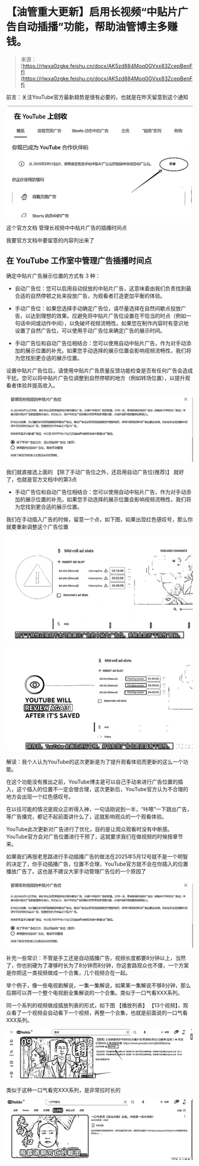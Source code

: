# 【油管重大更新】启用长视频“中贴片广告自动插播”功能，帮助油管博主多赚钱。

> 来源：[https://rlwxa0zgke.feishu.cn/docx/AK5zd884Moq0GVxx83ZcepBenFf](https://rlwxa0zgke.feishu.cn/docx/AK5zd884Moq0GVxx83ZcepBenFf)

前言：关注YouTube官方最新趋势是很有必要的，也就是在昨天留意到这个通知

![](img/8969415ad84bbf128163edb86d61c9ae.png)

这个官方文档 管理长视频中中贴片广告的插播时间点

我要官方文档中要留意的内容列出来了

## 在 YouTube 工作室中管理广告插播时间点

确定中贴片广告展示位置的方式有 3 种：

*   自动广告位：您可以启用自动投放的中贴片广告，这意味着由我们负责找到最合适的自然停顿之处来投放广告，为观看者打造更加平衡的体验。

*   手动广告位：如果您选择手动确定广告位，请尽量选择在自然间歇点投放广告，以达到理想的效果。应避免将中贴片广告位设置在不恰当的时点（例如一句话中间或动作中间），以免破坏视频流畅性。如果您在制作内容时有意识地设置了自然广告位，可以使用手动广告位来确定广告的展示时间。

*   手动广告位和自动广告位相结合：您可以使用自动中贴片广告，作为对手动添加的展示位置的补充。如果您手动选择的展示位置会影响视频流畅性，我们将为您找到更合适的展示位置。

设置中贴片广告位后，请使用中贴片广告质量反馈功能检查是否有任何广告会造成干扰。您可以将中贴片广告位调整到自然停顿的地方（例如转场位置），以提升观看者体验并提高收入。

![](img/e3354b1da026ab1265a98cc2766830e5.png)

我们就直接选上面的 【除了手动广告位之外，还启用自动广告位(推荐)】 就好了，也就是官方文档中的第3点

*   手动广告位和自动广告位相结合：您可以使用自动中贴片广告，作为对手动添加的展示位置的补充。如果您手动选择的展示位置会影响视频流畅性，我们将为您找到更合适的展示位置。

我们在手动插入广告的时候，留意一个点，如下图，如果出现红色感叹号，那么你就要重新调整这个广告位置

![](img/a73363d8b6d87d2a710b10d0ead3612f.png)

![](img/023b78fa537ba3836bd7157e0c1d302e.png)

解读：我个人认为YouTube的这次更新是为了提升观看体验而更新的这么一个功能。

在这个功能没有推出之前，YouTube博主是可以自己手动来进行广告位置的插入，这个插入的位置不一定会很合理，这次更新后，YouTube官方认为不合理的地方会出现一个红色感叹号。

在以往可能的情况是观众正听得入神，一句话刚说到一半，“咔嚓”一下跳出广告，等广告播完，都记不起前面讲什么了，这就影响观众的一个观看体验。

YouTube此次更新对广告进行了优化，目的是让观众观看时没有中断感。YouTube官方会对广告位置进行干预了，这就要求我们在做视频的时候按章节来。

如果我们再按老思路进行手动插播广告的做法在2025年5月12号就不是一个明智的决定了，你手动插播广告，位置不合理，YouTube官方就不会在你插入的位置播放广告了。这也是不建议大家手动管理广告位的一个原因了

![](img/acfa010be7e02337c49e34302d526531.png)

补充一些常识：不管是手工还是自动插播广告，视频长度都要8分钟以上，当然了，你也别硬为了凑够时长为了8分钟而8分钟，你这套路观众也不傻，一个方案是你把这一类视频做成一个合集，几个视频合在一起。

举个例子，像一些电视剧解说，一集一集解说，如果某一集解说不够8分钟，那么后期可以弄一个整个电视剧全集解说的一个合集。类似于一口气看XXX系列。

同一个系列的视频做成插放列表的形式，如下图 【播放列表】 【13个视频】，观众看了一个视频会自动看下一个视频，再整一个合集，也就是前面说的一口气看XXX系列。

![](img/57e45257e1564beeec7d20a0d1521296.png)

类似于这种一口气看完XXX系列，是非常拉时长的

![](img/f4ecdf36655a4726033d07bf44f46a83.png)